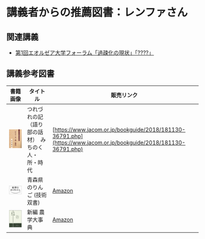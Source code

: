 # 講義者からの推薦図書：レンファさん
## 関連講義
- [第1回エオルゼア大学フォーラム「過疎化の現状」「????」](../text/18.html)

## 講義参考図書
|  書籍画像  |  タイトル  |  販売リンク  |
| ---- | ---- |  ----  |
|  ![つれづれの記（語り部の話材）　みちのく　人・所・時代](./image/01/01.jpg)  |  つれづれの記（語り部の話材）　みちのく　人・所・時代  |  [https://www.jacom.or.jp/bookguide/2018/181130-36791.php](https://www.jacom.or.jp/bookguide/2018/181130-36791.php)  |
|  ![青森県のりんご (技術双書)](./image/01/02.jpg)  |  青森県のりんご (技術双書)  |  [Amazon](https://amzn.to/3lalIik)  |
|  ![新編 農学大事典](./image/01/03.jpg)  |  新編 農学大事典  |  [Amazon](https://amzn.to/37rHcTh)  |